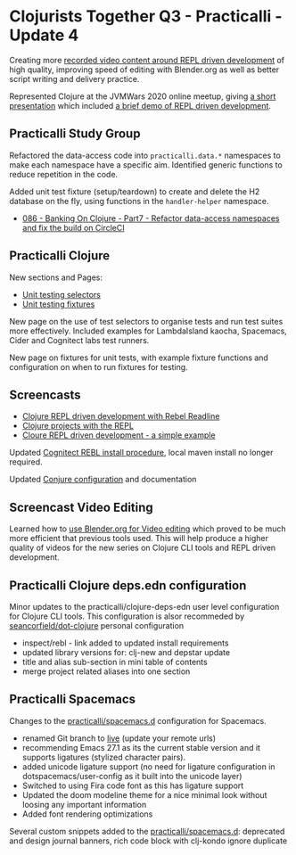 # Clojurists Together Q3 - Practicalli - Update 4

Creating more [recorded video content around REPL driven development](https://www.youtube.com/playlist?list=PLpr9V-R8ZxiB3u90ga_SdxYsF2k2JTag1) of high quality, improving speed of editing with Blender.org as well as better script writing and delivery practice.

Represented Clojure at the JVMWars 2020 online meetup, giving [a short presentation](https://docs.google.com/presentation/d/e/2PACX-1vR3jDNOaYoAQRUQcCm9NccXY-dNxr5JT5LfURqujAVp23dohoYKLH9BHGlFgdQjKrLKnNKkraeRbKzA/pub?start=false&loop=false&delayms=3000) which included [a brief demo of REPL driven development](https://youtu.be/rQ802kSaip4).


## Practicalli Study Group
Refactored the data-access code into `practicalli.data.*` namespaces to make each namespace have a specific aim. Identified generic functions to reduce repetition in the code.

Added unit test fixture (setup/teardown) to create and delete the H2 database on the fly, using functions in the `handler-helper` namespace.

* [086 - Banking On Clojure - Part7 - Refactor data-access namespaces and fix the build on CircleCI](https://www.youtube.com/watch?v=Ro_h5jt02Q0&list=PLpr9V-R8ZxiDjyU7cQYWOEFBDR1t7t0wv&index=89)


## Practicalli Clojure
New sections and Pages:
* [Unit testing selectors](https://practicalli.github.io/clojure/testing/unit-testing/test-selectors.html)
* [Unit testing fixtures](https://practicalli.github.io/clojure/testing/unit-testing/fixtures.html)

New page on the use of test selectors to organise tests and run test suites more effectively.  Included examples for LambdaIsland kaocha, Spacemacs, Cider and Cognitect labs test runners.

New page on fixtures for unit tests, with example fixture functions and configuration on when to run fixtures for testing.

## Screencasts
* [Clojure REPL driven development with Rebel Readline](https://www.youtube.com/watch?v=U19TWMsg0s0&list=PLpr9V-R8ZxiB3u90ga_SdxYsF2k2JTag1&index=1)
* [Clojure projects with the REPL](https://www.youtube.com/watch?v=7muHVkxzZcE&list=PLpr9V-R8ZxiB3u90ga_SdxYsF2k2JTag1&index=2)
* [Cloure REPL driven development - a simple example](https://youtu.be/rQ802kSaip4)

Updated [Cognitect REBL install procedure](https://practicalli.github.io/clojure/alternative-tools/clojure-tools/cognitect-rebl.html), local maven install no longer required.

Updated [Conjure configuration](https://gist.github.com/jr0cket/6c475137ee57fbb14f9289bd76889512) and documentation


## Screencast Video Editing
Learned how to [use Blender.org for Video editing](https://www.youtube.com/playlist?list=PLxdnSsBqCrrG9vYaQMDE0A16c4M52b7vJ) which proved to be much more efficient that previous tools used.  This will help produce a higher quality of videos for the new series on Clojure CLI tools and REPL driven development.


## Practicalli Clojure deps.edn configuration
Minor updates to the practicalli/clojure-deps-edn user level configuration for Clojure CLI tools.  This configuration is alsor recommeded by [seancorfield/dot-clojure](https://github.com/seancorfield/dot-clojure) personal configuration

* inspect/rebl - link added to updated install requirements
* updated library versions for: clj-new and depstar update
* title and alias sub-section in mini table of contents
* merge project related aliases into one section


## Practicalli Spacemacs
Changes to the [practicalli/spacemacs.d](https://github.com/practicalli/spacemacs.d/) configuration for Spacemacs.
* renamed Git branch to [live](https://github.com/practicalli/spacemacs.d/) (update your remote urls)
* recommending Emacs 27.1 as its the current stable version and it supports ligatures (stylized character pairs).
* added unicode ligature support (no need for ligature configuration in dotspacemacs/user-config as it built into the unicode layer)
* Switched to using Fira code font as this has ligature support
* Updated the doom modeline theme for a  nice minimal look without loosing any important information
* Added font rendering optimizations

Several custom snippets added to the [practicalli/spacemacs.d](https://github.com/practicalli/spacemacs.d/): deprecated and design journal banners, rich code block with clj-kondo ignore duplicate
